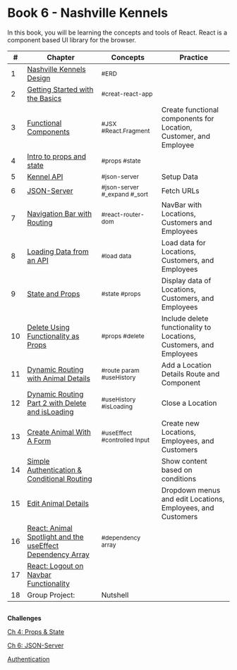 # Book 6 - Nashville Kennels

In this book, you will be learning the concepts and tools of React. React is a component based UI library for the browser.

| #  | Chapter | Concepts | Practice
--- | --- | --- | ---
1 | [Nashville Kennels Design](./chapters/NASHVILLE_KENNELS_DESIGN.md) | <sub style="font-size:0.85rem;">#ERD</sub>|
2 | [Getting Started with the Basics](./chapters/REACT_BASICS.md) | <sub style="font-size:0.85rem;">#creat-react-app</sub>|
3 | [Functional Components](./chapters/REACT_FUNCTIONAL_COMPONENTS.md) | <sub style="font-size:0.85rem;">#JSX #React.Fragment</sub> | Create functional components for Location, Customer, and Employee
4 | [Intro to props and state](./chapters/INTRO_PROPS_STATE.md) | <sub style="font-size:0.85rem;">#props #state</sub> |
5 | [Kennel API](./chapters/KENNEL_API.md) | <sub style="font-size:0.85rem;">#json-server</sub>| Setup Data
6 | [JSON-Server](./chapters/MULTIPLE_PROVIDERS.md) | <sub style="font-size:0.85rem;">#json-server #_expand #_sort</sub>| Fetch URLs
7 | [Navigation Bar with Routing](./chapters/REACT_ROUTING.md) | <sub style="font-size:0.85rem;">#react-router-dom</sub> |NavBar with Locations, Customers and Employees
8 | [Loading Data from an API](./chapters/REACT_LOADING_DATA.md)| <sub style="font-size:0.85rem;">#load data</sub> | Load data for Locations, Customers, and Employees
9 | [State and Props](./chapters/COMPONENT_STATE_PROPS.md)| <sub style="font-size:0.85rem;">#state #props</sub> | Display data of Locations, Customers, and Employees
10 | [Delete Using Functionality as Props](./chapters/FUNCTIONS_AS_PROPS.md) | <sub style="font-size:0.85rem;">#props #delete</sub> | Include delete functionality to Locations, Customers, and Employees
11 | [Dynamic Routing with Animal Details](./chapters/REACT_DYNAMIC_ROUTING.md) | <sub style="font-size:0.85rem;">#route param #useHistory</sub> | Add a Location Details Route and Component
12 | [Dynamic Routing Part 2 with Delete and isLoading](./chapters/REACT_DYNAMIC_ROUTING_PART2.md) | <sub style="font-size:0.85rem;">#useHistory #isLoading </sub> | Close a Location
13 | [Create Animal With A Form](./chapters/REACT_FORMS.md) | <sub style="font-size:0.85rem;">#useEffect #controlled Input </sub> | Create new Locations, Employees, and Customers
14 | [Simple Authentication & Conditional Routing](./chapters/AUTHENTICATION.md) | | Show content based on conditions
15 | [Edit Animal Details](./chapters/REACT_EDIT.md) | | Dropdown menus and edit Locations, Employees, and Customers
16 | [React: Animal Spotlight and the useEffect Dependency Array](./chapters/REACT_USEEFFECT_DEPS.md) |<sub style="font-size:0.85rem;">#dependency array </sub> |
17 |[React: Logout on Navbar Functionality](./chapters/REACT_LOGOUT_NAVBAR.md) | |
18 | Group Project: | Nutshell 
##

**Challenges**

 [Ch 4: Props & State](./chapters/CHALLENGES_CH4.md)
 
 [Ch 6: JSON-Server](./chapters/CHALLENGES_CH6.md)

 [Authentication](./chapters/CHALLENGES_AUTH.md)

<!-- **More Good Stuff**
* [React: Reusability with Employee and AnimalCard](./chapters/REACT_REUSABLE_COMPONENTS.md)
* [Kick Up Your Kennel App with Challenges](./chapters/ADVANCED_CHALLENGES.md)
* [Type Checking and Required Properties](./chapters/REACT_TYPE_CHECKING.md)
* Appendix - [Other React Resources](./chapters/REACT_APPENDIX.md)


| -+-  | ---------------- | ---------------- | ----------------
--- | --- | --- | ---
| -+-  ||Capstone Time | |
| -+-  | ---------------- | ---------------- | ----------------


#### Supplemental Chapters
* [Class-based Components](./chapters/CLASS_BASED_COMPONENTS.md)

* [Reusable, Generic React Components](./chapters/REACT_GENERIC_COMPONENTS.md)
* [Deploy React and API to Heroku](./chapters/JSON_SERVER_HEROKU.md)
* [Authentication with Auth0](https://auth0.com/blog/reactjs-authentication-tutorial/)
* [Higher Order Components in React](./chapters/REACT_HOC.md)
* [React Context API](./chapters/REACT_CONTEXT_API.md)
* [Using Docker for Deployments](./chapters/DOCKER_INTRO.md)
* [Deploy to AWS S3](./chapters/AWS_S3.md)
* [Deploy to AWS EC2](./chapters/AWS_EC2.md)

After completing this book, you will be considered apprentice developers, and will be ready to move on to the final three months of the course. Those final months are your apprenticeship, where you will be trained on how to work on a professional software development team. -->
